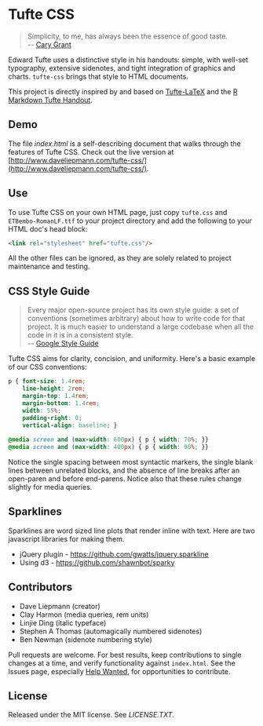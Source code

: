 Tufte CSS
=========
>Simplicity, to me, has always been the essence of good taste. <br/>
> -- [Cary Grant](http://www.gq.com/style/wear-it-now/201304/cary-grant-on-style?printable=true)

Edward Tufte uses a distinctive style in his handouts: simple, with well-set
typography, extensive sidenotes, and tight integration of graphics and
charts. `tufte-css` brings that style to HTML documents.

This project is directly inspired by and
based on [Tufte-LaTeX](https://tufte-latex.github.io/tufte-latex/) and the
[R Markdown Tufte Handout](http://rmarkdown.rstudio.com/examples/tufte-handout.pdf).

Demo
-
The file *index.html* is a self-describing document that walks through
the features of Tufte CSS. Check out the live version at
[http://www.daveliepmann.com/tufte-css/](http://www.daveliepmann.com/tufte-css/).

Use
-
To use Tufte CSS on your own HTML page, just copy `tufte.css`
and `ETBembo-RomanLF.ttf` to your project directory and add the
following to your HTML doc's head block:

```html
<link rel="stylesheet" href="tufte.css"/>
```

All the other files can be ignored, as they are solely related to
project maintenance and testing.

CSS Style Guide
-
>Every major open-source project has its own style guide: a set of
>conventions (sometimes arbitrary) about how to write code for that
>project. It is much easier to understand a large codebase when all the
>code in it is in a consistent style. <br/>
> -- [Google Style Guide](https://code.google.com/p/google-styleguide/)

Tufte CSS aims for clarity, concision, and uniformity. Here's a basic
example of our CSS conventions:

```css
p { font-size: 1.4rem;
    line-height: 2rem;
    margin-top: 1.4rem;
    margin-bottom: 1.4rem;
    width: 55%;
    padding-right: 0;
    vertical-align: baseline; }
    
@media screen and (max-width: 600px) { p { width: 70%; }}
@media screen and (max-width: 400px) { p { width: 90%; }}
```

Notice the single spacing between most syntactic markers, the single
blank lines between unrelated blocks, and the absence of line breaks
after an open-paren and before end-parens. Notice also that these
rules change slightly for media queries.

Sparklines
-
Sparklines are word sized line plots that render inline with text. Here are two javascript libraries for making them.

 - jQuery plugin - https://github.com/gwatts/jquery.sparkline
 - Using d3 - https://github.com/shawnbot/sparky

Contributors
-
 - Dave Liepmann (creator)
 - Clay Harmon (media queries, rem units)
 - Linjie Ding (italic typeface)
 - Stephen A Thomas (automagically numbered sidenotes)
 - Ben Newman (sidenote numbering style)

Pull requests are welcome. For best results, keep contributions to
single changes at a time, and verify functionality against
`index.html`. See the Issues page, especially [Help Wanted](https://github.com/daveliepmann/tufte-css/labels/help%20wanted), for
opportunities to contribute.

License
-
Released under the MIT license. See *LICENSE.TXT*.

